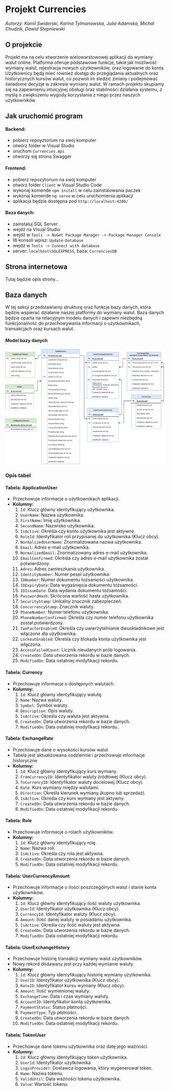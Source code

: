 # Projekt Currencies
*Autorzy: Kamil Swiderski, Karina Tylmanowska, Julia Adamska, Michal Chudzik, Dawid Stepniewski*

## O projekcie

Projekt ma na celu stworzenie wielowarstowowej aplikacji do wymiany walut online. Platforma oferuje podstawowe funkcje, takie jak możliwość wymiany walut, rejestracja nowych użytkowników, oraz logowanie do konta. Użytkownicy będą mieć również dostęp do przeglądania aktualnych oraz historycznych kursów walut, co pozwoli im śledzić zmiany i podejmować świadome decyzje w zakresie wymiany walut. W ramach projektu skupiamy się na zapewnieniu intuicyjnej obsługi oraz stabilności działania systemu, z myślą o zwiększeniu wygody korzystania z niego przez naszych użytkowników.

## Jak uruchomić program

#### Backend:
- pobierz repoyztorium na swój komputer 
- otwórz folder w Visual Studio
- uruchom `Currencies.Api`
- otworzy się strona Swagger

#### Frontend: 
- pobierz repozytorium na swój komputer
- otwórz folder `Client` w Visual Studio Code
- wykonaj komende `npm install` w celu zainstalowania paczek
- wykonaj komende `ng serve` w celu uruchomienia aplikacji
- aplikacja będzie dostępna pod `http://localhost:4200/`

#### Baza danych:
- zainstaluj SQL Server
- wejdź na Visual Studio 
- wejdź w `Tools -> NuGet Package Manager -> Package Manager Console`
- W konsoli wpisz: `Update-Database`
- wejdź w `Tools -> Connect with database`
- server: `localhost\SQLEXPRESS`, baza: `CurrenciesDB`

##  Strona internetowa

Tutaj będzie opis strony...

## Baza danych 

W tej sekcji przedstawiamy strukturę oraz funkcje bazy danych, która będzie wspierać działanie naszej platformy do wymiany walut. Baza danych będzie oparta na relacyjnym modelu danych i zapewni niezbędną funkcjonalność do przechowywania informacji o użytkownikach, transakcjach oraz kursach walut.

#### Model bazy danych 

![Model bazy danych](Documentation/Images/database_model.png)

### Opis tabel

#### Tabela: ApplicationUser
- Przechowuje informacje o użytkownikach aplikacji.
- **Kolumny:**
  1. `Id`: Klucz główny identyfikujący użytkownika.
  2. `UserName`: Nazwa użytkownika.
  3. `FirstName`: Imię użytkownika.
  4. `SecondName`: Nazwisko użytkownika.
  5. `IsActive`: Określa czy konto użytkownika jest aktywne.
  6. `RoleId`: Identyfikator roli przypisanej do użytkownika (Klucz obcy).
  7. `NormalizedUserName`: Znormalizowana nazwa użytkownika.
  8. `Email`: Adres e-mail użytkownika.
  9. `NormalizedEmail`: Znormalizowany adres e-mail użytkownika.
  10. `EmailConfirmed`: Określa czy adres e-mail użytkownika został potwierdzony.
  11. `Adres`: Adres zamieszkania użytkownika.
  12. `IdentityNumber`: Numer pesel użytkownika.
  13. `IDNumber`:  Numer dokumentu tożsamości użytkownika.
  14. `IDExpiryDate`: Data wygaśnięcia dokumentu tożsamości.
  15. `IDIssueDate`: Data wydania dokumentu tożsamości.
  16. `PasswordHash`: Skrócona wartość hasła użytkownika.
  17. `SecurityStamp`: Unikalny znacznik zabezpieczeń.
  18. `ConcurrencyStamp`: Znacznik waluty.
  19. `PhoneNumber`: Numer telefonu użytkownika.
  20. `PhoneNumberConfirmed`: Określa czy numer telefonu użytkownika został potwierdzony.
  21. `TwoFactorEnabled`: Określa czy uwierzytelnianie dwuskładnikowe jest włączone dla użytkownika.
  22. `LockoutEnabled`: Określa czy blokada konta użytkownika jest włączona.
  23. `AccessFailedCount`: Licznik nieudanych prób logowania.
  24. `CreatedOn`: Data utworzenia rekordu w bazie danych.
  25. `ModifiedOn`: Data ostatniej modyfikacji rekordu.

#### Tabela: Currency
- Przechowuje informacje o dostępnych walutach.
- **Kolumny:**
  1. `Id`: Klucz główny identyfikujący walutę.
  2. `Name`: Nazwa waluty.
  3. `Symbol`: Symbol waluty.
  4. `Description`: Opis waluty.
  5. `IsActive`: Określa czy waluta jest aktywna.
  6. `CreatedOn`: Data utworzenia rekordu w bazie danych.
  7. `ModifiedOn`: Data ostatniej modyfikacji rekordu.

#### Tabela: ExchangeRate
- Przechowuje dane o wysokości kursów walut
- Tabela jest aktualizowana codziennie i przechowuje informacje historyczne 
- **Kolumny:**
  1. `Id`: Klucz główny identyfikujący kurs wymiany.
  2. `FromCurrencyID`: Identyfikator waluty źródłowej (Klucz obcy).
  3. `ToCurrencyID`: Identyfikator waluty docelowej (Klucz obcy).
  4. `Rate`: Kurs wymiany między walutami.
  5. `Direction`: Określa kierunek wymiany (kupno lub sprzedaż).
  6. `IsActive`: Określa czy kurs wymiany jest aktywny.
  7. `CreatedOn`: Data utworzenia rekordu w bazie danych.
  8. `ModifiedOn`: Data ostatniej modyfikacji rekordu.

#### Tabela: Role
- Przechowuje informacje o rolach użytkowników.
- **Kolumny:**
  1. `Id`: Klucz główny identyfikujący rolę.
  2. `Name`: Nazwa roli.
  3. `IsActive`: Określa czy rola jest aktywna.
  4. `CreatedOn`: Data utworzenia rekordu w bazie danych.
  5. `ModifiedOn`: Data ostatniej modyfikacji rekordu.

#### Tabela: UserCurrencyAmount
- Przechowuje informacje o ilości poszczególnych walut i stanie konta użytkowników.
- **Kolumny:**
  1. `Id`: Klucz główny identyfikujący ilość waluty użytkownika.
  2. `UserId`: Identyfikator użytkownika (Klucz obcy).
  3. `CurrencyId`: Identyfikator waluty (Klucz obcy).
  4. `Amount`: Ilość danej waluty w posiadaniu użytkownika.
  5. `IsActive`: Określa czy ilość waluty jest aktywna.
  6. `CreatedOn`: Data utworzenia rekordu w bazie danych.
  7. `ModifiedOn`: Data ostatniej modyfikacji rekordu.

#### Tabela: UserExchangeHistory
- Przechowuje historię transakcji wymiany walut użytkowników.
- Nowy rekord dodawany jest przy każdej wymianie waluty
- **Kolumny:**
  1. `Id`: Klucz główny identyfikujący historię wymiany użytkownika.
  2. `UserID`: Identyfikator użytkownika (Klucz obcy).
  3. `RateID`: Identyfikator kursu wymiany (Klucz obcy).
  4. `Amount`: Ilość wymienionej waluty.
  5. `ExchangeTime`: Data i czas wymiany waluty.
  6. `AccountID`: Identyfikator konta użytkownika.
  7. `PaymentStatus`: Status płatności.
  8. `PaymentType`: Typ płatności.
  9. `CreatedOn`: Data utworzenia rekordu w bazie danych.
  10. `ModifiedOn`: Data ostatniej modyfikacji rekordu.

#### Tabela: TokenUser
- Przechowuje dane tokenu użytkownika oraz datę jego ważności.
- **Kolumny:**
  1. `Id`: Klucz główny identyfikujący token użytkownika.
  2. `UserId`: Identyfikator użytkownika.
  3. `LoginProvider`: Dostawca logowania, który wygenerował token.
  4. `Name`: Nazwa tokenu.
  5. `ValidUntil`: Data ważności tokenu użytkownika.
  6. `Value`: Wartość tokenu.
